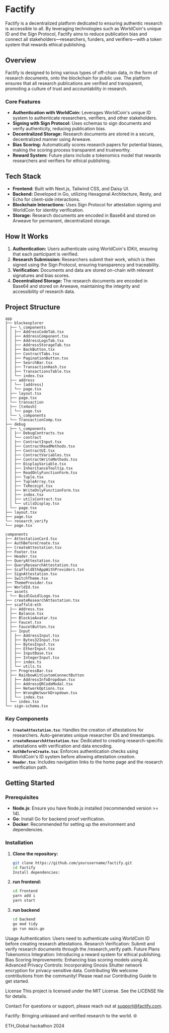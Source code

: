 # Factify

Factify is a decentralized platform dedicated to ensuring authentic research is accessible to all. By leveraging technologies such as WorldCoin's unique ID and the Sign Protocol, Factify aims to reduce publication bias and connect all stakeholders—researchers, funders, and verifiers—with a token system that rewards ethical publishing.

## Overview

Factify is designed to bring various types of off-chain data, in the form of research documents, onto the blockchain for public use. The platform ensures that all research publications are verified and transparent, promoting a culture of trust and accountability in research.

### Core Features

- **Authentication with WorldCoin:** Leverages WorldCoin's unique ID system to authenticate researchers, verifiers, and other stakeholders.
- **Signing with Sign Protocol:** Uses schemas to sign documents and verify authenticity, reducing publication bias.
- **Decentralized Storage:** Research documents are stored in a secure, decentralized manner using Arweave.
- **Bias Scoring:** Automatically scores research papers for potential biases, making the scoring process transparent and trustworthy.
- **Reward System:** Future plans include a tokenomics model that rewards researchers and verifiers for ethical publishing.

## Tech Stack

- **Frontend:** Built with Next.js, Tailwind CSS, and Daisy UI.
- **Backend:** Developed in Go, utilizing Hexagonal Architecture, Resty, and Echo for client-side interactions.
- **Blockchain Interactions:** Uses Sign Protocol for attestation signing and WorldCoin for identity verification.
- **Storage:** Research documents are encoded in Base64 and stored on Arweave for permanent, decentralized storage.

## How It Works

1. **Authentication:** Users authenticate using WorldCoin's IDKit, ensuring that each participant is verified.
2. **Research Submission:** Researchers submit their work, which is then signed using the Sign Protocol, ensuring transparency and traceability.
3. **Verification:** Documents and data are stored on-chain with relevant signatures and bias scores.
4. **Decentralized Storage:** The research documents are encoded in Base64 and stored on Arweave, maintaining the integrity and accessibility of research data.

## Project Structure

```tree
app
├── blockexplorer
│ ├── \_components
│ │ ├── AddressCodeTab.tsx
│ │ ├── AddressComponent.tsx
│ │ ├── AddressLogsTab.tsx
│ │ ├── AddressStorageTab.tsx
│ │ ├── BackButton.tsx
│ │ ├── ContractTabs.tsx
│ │ ├── PaginationButton.tsx
│ │ ├── SearchBar.tsx
│ │ ├── TransactionHash.tsx
│ │ ├── TransactionsTable.tsx
│ │ └── index.tsx
│ ├── address
│ │ └── [address]
│ │ └── page.tsx
│ ├── layout.tsx
│ ├── page.tsx
│ └── transaction
│ ├── [txHash]
│ │ └── page.tsx
│ └── \_components
│ └── TransactionComp.tsx
├── debug
│ ├── \_components
│ │ ├── DebugContracts.tsx
│ │ └── contract
│ │ ├── ContractInput.tsx
│ │ ├── ContractReadMethods.tsx
│ │ ├── ContractUI.tsx
│ │ ├── ContractVariables.tsx
│ │ ├── ContractWriteMethods.tsx
│ │ ├── DisplayVariable.tsx
│ │ ├── InheritanceTooltip.tsx
│ │ ├── ReadOnlyFunctionForm.tsx
│ │ ├── Tuple.tsx
│ │ ├── TupleArray.tsx
│ │ ├── TxReceipt.tsx
│ │ ├── WriteOnlyFunctionForm.tsx
│ │ ├── index.tsx
│ │ ├── utilsContract.tsx
│ │ └── utilsDisplay.tsx
│ └── page.tsx
├── layout.tsx
├── page.tsx
└── research_verify
└── page.tsx

```

```tree
components
├── AttestationCard.tsx
├── AuthBeforeCreate.tsx
├── CreateAttestation.tsx
├── Footer.tsx
├── Header.tsx
├── QueryAttestation.tsx
├── QueryResearchAttestation.tsx
├── ScaffoldEthAppWithProviders.tsx
├── SignAttestation.tsx
├── SwitchTheme.tsx
├── ThemeProvider.tsx
├── WorldId.tsx
├── assets
│ └── BuidlGuidlLogo.tsx
├── createResearchAttestation.tsx
├── scaffold-eth
│ ├── Address.tsx
│ ├── Balance.tsx
│ ├── BlockieAvatar.tsx
│ ├── Faucet.tsx
│ ├── FaucetButton.tsx
│ ├── Input
│ │ ├── AddressInput.tsx
│ │ ├── Bytes32Input.tsx
│ │ ├── BytesInput.tsx
│ │ ├── EtherInput.tsx
│ │ ├── InputBase.tsx
│ │ ├── IntegerInput.tsx
│ │ ├── index.ts
│ │ └── utils.ts
│ ├── ProgressBar.tsx
│ ├── RainbowKitCustomConnectButton
│ │ ├── AddressInfoDropdown.tsx
│ │ ├── AddressQRCodeModal.tsx
│ │ ├── NetworkOptions.tsx
│ │ ├── WrongNetworkDropdown.tsx
│ │ └── index.tsx
│ └── index.tsx
└── sign-schema.tsx
```

### Key Components

- **`CreateAttestation.tsx`**: Handles the creation of attestations for researchers. Auto-generates unique researcher IDs and timestamps.
- **`createResearchAttestation.tsx`**: Dedicated to creating research-specific attestations with verification and data encoding.
- **`AuthBeforeCreate.tsx`**: Enforces authentication checks using WorldCoin's ID system before allowing attestation creation.
- **`Header.tsx`**: Includes navigation links to the home page and the research verification path.

## Getting Started

### Prerequisites

- **Node.js**: Ensure you have Node.js installed (recommended version >= 14).
- **Go**: Install Go for backend proof verification.
- **Docker**: Recommended for setting up the environment and dependencies.

### Installation

1. **Clone the repository:**

   ```bash
   git clone https://github.com/yourusername/factify.git
   cd factify
   Install dependencies:
   ```

2. **run frontend:**

   ```bash
   cd frontend
   yarn add i
   yarn start
   ```

3. **run backend**
   ```bash
   cd backend
   go mod tidy
   go run main.go
   ```

Usage
Authentication: Users need to authenticate using WorldCoin ID before creating research attestations.
Research Verification: Submit and verify research documents through the /research_verify path.
Future Plans
Tokenomics Integration: Introducing a reward system for ethical publishing.
Bias Scoring Improvements: Enhancing bias scoring models using AI.
Advanced Privacy Controls: Incorporating Gnosis Shutter network encryption for privacy-sensitive data.
Contributing
We welcome contributions from the community! Please read our Contributing Guide to get started.

License
This project is licensed under the MIT License. See the LICENSE file for details.

Contact
For questions or support, please reach out at support@factify.com.

Factify: Bringing unbiased and verified research to the world. 🌐

ETH_Global hackathon 2024
